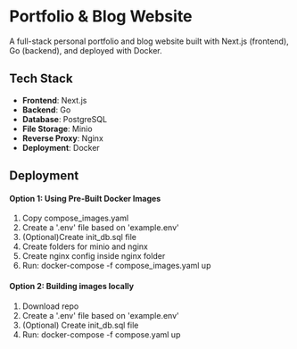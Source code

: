 # Portfolio & Blog Website  
A full-stack personal portfolio and blog website built with Next.js (frontend), Go (backend), and deployed with Docker.  
## Tech Stack  
- **Frontend**: Next.js  
- **Backend**: Go  
- **Database**: PostgreSQL  
- **File Storage**: Minio  
- **Reverse Proxy**: Nginx  
- **Deployment**: Docker 
## Deployment
#### Option 1: Using Pre-Built Docker Images 
  1. Copy compose_images.yaml
  2. Create a '.env' file based on 'example.env'
  3. (Optional)Create init_db.sql file
  4. Create folders for minio and nginx
  5. Create nginx config inside nginx folder
  6. Run: docker-compose -f compose_images.yaml up
####  Option 2: Building images locally
  1. Download repo
  2. Create a '.env' file based on 'example.env'
  3. (Optional) Create init_db.sql file
  4. Run: docker-compose -f compose.yaml up
